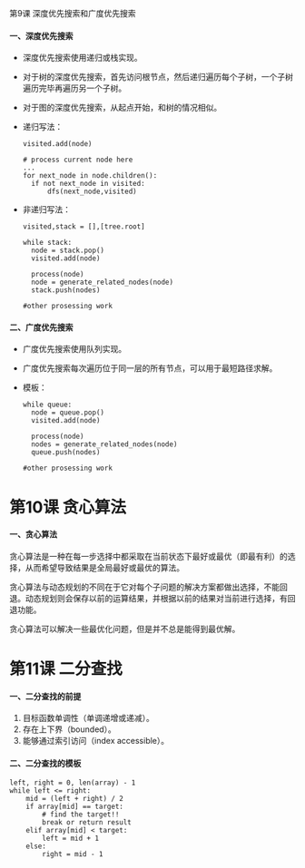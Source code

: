 第9课 深度优先搜索和广度优先搜索

#### 一、深度优先搜索

- 深度优先搜索使用递归或栈实现。

- 对于树的深度优先搜索，首先访问根节点，然后递归遍历每个子树，一个子树遍历完毕再遍历另一个子树。

- 对于图的深度优先搜索，从起点开始，和树的情况相似。

- 递归写法：

  ```
  visited.add(node)
  
  # process current node here
  ...
  for next_node in node.children():
  	if not next_node in visited:
  		dfs(next_node,visited)
  ```

- 非递归写法：

  ```
  visited,stack = [],[tree.root]
  
  while stack:
  	node = stack.pop()
  	visited.add(node)
  	
  	process(node)
  	node = generate_related_nodes(node)
  	stack.push(nodes)
  	
  #other prosessing work
  ```

  

#### 二、广度优先搜索

- 广度优先搜索使用队列实现。

- 广度优先搜索每次遍历位于同一层的所有节点，可以用于最短路径求解。

- 模板：

  ```
  while queue:
  	node = queue.pop()
  	visited.add(node)
  	
  	process(node)
  	nodes = generate_related_nodes(node)
  	queue.push(nodes)
  	
  #other prosessing work
  ```

  

# 第10课 贪心算法

#### 一、贪心算法

贪心算法是一种在每一步选择中都采取在当前状态下最好或最优（即最有利）的选择，从而希望导致结果是全局最好或最优的算法。

贪心算法与动态规划的不同在于它对每个子问题的解决方案都做出选择，不能回退。动态规划则会保存以前的运算结果，并根据以前的结果对当前进行选择，有回退功能。

贪心算法可以解决一些最优化问题，但是并不总是能得到最优解。

# 第11课 二分查找

#### 一、二分查找的前提

1. 目标函数单调性（单调递增或递减）。
2. 存在上下界（bounded）。
3. 能够通过索引访问（index accessible）。

#### 二、二分查找的模板

```
left, right = 0, len(array) - 1
while left <= right:
    mid = (left + right) / 2
    if array[mid] == target:
        # find the target!!
        break or return result
    elif array[mid] < target:
        left = mid + 1
    else:
        right = mid - 1
```

